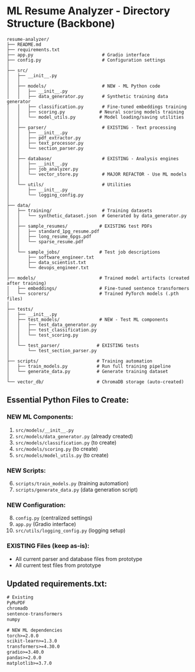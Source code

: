 # ML Resume Analyzer - Directory Structure (Backbone)

```
resume-analyzer/
├── README.md
├── requirements.txt
├── app.py                          # Gradio interface
├── config.py                       # Configuration settings
│
├── src/
│   ├── __init__.py
│   │
│   ├── models/                     # NEW - ML Python code
│   │   ├── __init__.py
│   │   ├── data_generator.py       # Synthetic training data generator
│   │   ├── classification.py       # Fine-tuned embeddings training
│   │   ├── scoring.py             # Neural scoring models training
│   │   └── model_utils.py         # Model loading/saving utilities
│   │
│   ├── parser/                     # EXISTING - Text processing
│   │   ├── __init__.py
│   │   ├── pdf_extractor.py
│   │   ├── text_processor.py
│   │   └── section_parser.py
│   │
│   ├── database/                   # EXISTING - Analysis engines
│   │   ├── __init__.py
│   │   ├── job_analyzer.py
│   │   └── vector_store.py         # MAJOR REFACTOR - Use ML models
│   │
│   └── utils/                      # Utilities
│       ├── __init__.py
│       └── logging_config.py
│
├── data/
│   ├── training/                   # Training datasets
│   │   └── synthetic_dataset.json  # Generated by data_generator.py
│   │
│   ├── sample_resumes/            # EXISTING test PDFs
│   │   ├── standard_1pg_resume.pdf
│   │   ├── long_resume_6pgs.pdf
│   │   └── sparse_resume.pdf
│   │
│   └── sample_jobs/               # Test job descriptions
│       ├── software_engineer.txt
│       ├── data_scientist.txt
│       └── devops_engineer.txt
│
├── models/                        # Trained model artifacts (created after training)
│   ├── embeddings/                # Fine-tuned sentence transformers
│   └── scorers/                   # Trained PyTorch models (.pth files)
│
├── tests/
│   ├── __init__.py
│   ├── test_models/               # NEW - Test ML components
│   │   ├── test_data_generator.py
│   │   ├── test_classification.py
│   │   └── test_scoring.py
│   │
│   └── test_parser/              # EXISTING tests
│       └── test_section_parser.py
│
├── scripts/                      # Training automation
│   ├── train_models.py           # Run full training pipeline
│   └── generate_data.py          # Generate training dataset
│
└── vector_db/                    # ChromaDB storage (auto-created)
```

## Essential Python Files to Create:

### NEW ML Components:
1. `src/models/__init__.py`
2. `src/models/data_generator.py` (already created)
3. `src/models/classification.py` (to create)
4. `src/models/scoring.py` (to create) 
5. `src/models/model_utils.py` (to create)

### NEW Scripts:
6. `scripts/train_models.py` (training automation)
7. `scripts/generate_data.py` (data generation script)

### NEW Configuration:
8. `config.py` (centralized settings)
9. `app.py` (Gradio interface)
10. `src/utils/logging_config.py` (logging setup)

### EXISTING Files (keep as-is):
- All current parser and database files from prototype
- All current test files from prototype 

## Updated requirements.txt:
```txt
# Existing
PyMuPDF
chromadb
sentence-transformers
numpy

# NEW ML dependencies
torch>=2.0.0
scikit-learn>=1.3.0
transformers>=4.30.0
gradio>=3.40.0
pandas>=2.0.0
matplotlib>=3.7.0
```
